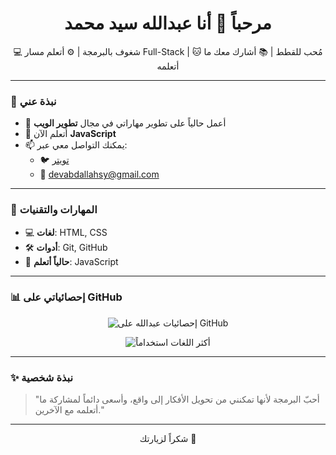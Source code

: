<h1 align="center">مرحباً 👋 أنا عبدالله سيد محمد</h1>
<p align="center">💻 شغوف بالبرمجة | ⚙️ أتعلم مسار Full-Stack | 🐱 مُحب للقطط | 📚 أشارك معك ما أتعلمه</p>

---

### 🧠 نبذة عني

- 🔭 أعمل حالياً على تطوير مهاراتي في مجال **تطوير الويب**
- 🌱 أتعلم الآن **JavaScript**
- 📫 يمكنك التواصل معي عبر:
  - 🐦 [تويتر](https://x.com/_abdallahsy)
  - 📧 devabdallahsy@gmail.com

---

### 🚀 المهارات والتقنيات

- 💻 **لغات**: HTML, CSS
- 🛠️ **أدوات**: Git, GitHub
- 🌱 **حالياً أتعلم**: JavaScript

---

### 📊 إحصائياتي على GitHub

<p align="center">
  <img src="https://github-readme-stats.vercel.app/api?username=abdallahsy&show_icons=true&theme=radical" alt="إحصائيات عبدالله على GitHub" />
</p>

<p align="center">
  <img src="https://github-readme-stats.vercel.app/api/top-langs/?username=abdallahsy&layout=compact&theme=radical" alt="أكثر اللغات استخداماً" />
</p>

---

### ✨ نبذة شخصية

> "أحبّ البرمجة لأنها تمكنني من تحويل الأفكار إلى واقع، وأسعى دائماً لمشاركة ما أتعلمه مع الآخرين."

---

<p align="center">شكراً لزيارتك 🙏</p>
